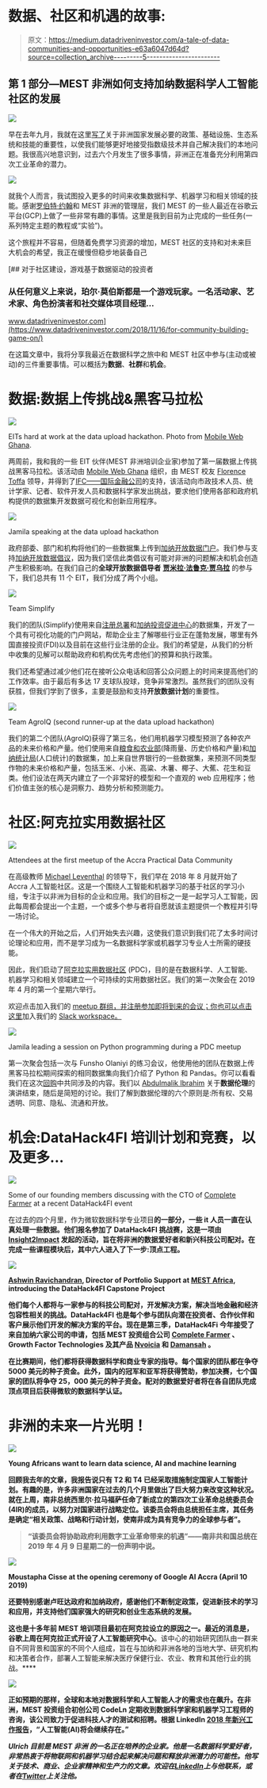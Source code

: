 # 数据、社区和机遇的故事:

> 原文：<https://medium.datadriveninvestor.com/a-tale-of-data-communities-and-opportunities-e63a6047d64d?source=collection_archive---------5----------------------->

## 第 1 部分—MEST 非洲如何支持加纳数据科学人工智能社区的发展

![](img/d6b735b1350ed7b3ec154e8fdaddbd10.png)

早在去年九月，我就在这里[写了](https://medium.com/@MESTAfrica/can-african-economies-compete-in-the-global-data-and-ai-race-a163e7a299a8)关于非洲国家发展必要的政策、基础设施、生态系统和技能的重要性，以使我们能够更好地接受指数级技术并自己解决我们的本地问题。我很高兴地意识到，过去六个月发生了很多事情，非洲正在准备充分利用第四次工业革命的潜力。

![](img/279f7a3988b4c589674bfb7fe876bb19.png)

就我个人而言，我试图投入更多的时间来收集数据科学、机器学习和相关领域的技能。感谢[罗伯特·约翰](https://twitter.com/robert_thas)和 MEST 非洲的管理层，我们 MEST 的一些人最近在谷歌云平台(GCP)上做了一些非常有趣的事情。这里是我到目前为止完成的一些任务(一系列特定主题的教程或“实验”)。

这个旅程并不容易，但随着免费学习资源的增加，MEST 社区的支持和对未来巨大机会的希望，我正在缓慢但稳步地装备自己

[](https://www.datadriveninvestor.com/2018/11/16/for-community-building-game-on/) [## 对于社区建设，游戏基于数据驱动的投资者

### 从任何意义上来说，珀尔·莫伯斯都是一个游戏玩家。一名活动家、艺术家、角色扮演者和社交媒体项目经理…

www.datadriveninvestor.com](https://www.datadriveninvestor.com/2018/11/16/for-community-building-game-on/) 

在这篇文章中，我将分享我最近在数据科学之旅中和 MEST 社区中参与(主动或被动)的三件重要事情。可以概括为**数据**、**社群**和**机会**。

# 数据:数据上传挑战&黑客马拉松

![](img/683f4f9a41802cc0185102ec82d62db3.png)

EITs hard at work at the data upload hackathon. Photo from [Mobile Web Ghana](https://twitter.com/MobileWebGhana).

两周前，我和我的一些 EIT 伙伴(MEST 非洲培训企业家)参加了第一届数据上传挑战黑客马拉松。该活动由 [Mobile Web Ghana](https://www.linkedin.com/company/1599383/) 组织，由 MEST 校友 [Florence Toffa](https://www.linkedin.com/in/florencetoffa/) 领导，并得到了[IFC——国际金融公司](https://www.linkedin.com/company/4783/)的支持，该活动向市政技术人员、统计学家、记者、软件开发人员和数据科学家发出挑战，要求他们使用各部和政府机构提供的数据集开发数据可视化和创新应用程序。

![](img/432508756e564676bcea15580a7e23ef.png)

Jamila speaking at the data upload hackathon

政府部委、部门和机构将他们的一些数据集上传到[加纳开放数据门户](https://data.gov.gh/)。我们参与支持[加纳开放数据倡议](https://data.gov.gh/)，因为我们坚信此类倡议有可能对非洲的问题解决和机会创造产生积极影响。在我们自己的**全球开放数据倡导者** [**贾米拉·法鲁克·贾乌拉**](https://medium.com/u/f7afa97cb22a) 的参与下，我们总共有 11 个 EIT，我们分成了两个小组。

![](img/c0151e4322d22371754eaa9d44e91ac9.png)

Team Simplify

我们的团队(Simplify)使用来自[注册总署](http://rgd.gov.gh/)和[加纳投资促进中心](http://www.gipcghana.com/)的数据集，开发了一个具有可视化功能的门户网站，帮助企业主了解哪些行业正在蓬勃发展，哪里有外国直接投资(FDI)以及目前在这些行业注册的企业。我们的希望是，从我们的分析中收集的见解可以帮助政府和机构优先考虑他们的预算和执行政策。

我们还希望通过减少他们花在接听公众电话和回答公众问题上的时间来提高他们的工作效率。由于最后有多达 17 支球队投球，竞争非常激烈。虽然我们的团队没有获胜，但我们学到了很多，主要是鼓励和支持**开放数据计划**的重要性。

![](img/343fc8d89f8b14816543f89855b63e85.png)

Team AgroIQ (second runner-up at the data upload hackathon)

我们的第二个团队(AgroIQ)获得了第三名，他们用机器学习模型预测了各种农产品的未来价格和产量。他们使用来自[粮食和农业部](http://mofa.gov.gh/site/)(降雨量、历史价格和产量)和[加纳统计局](http://www.statsghana.gov.gh/)(人口统计)的数据集，加上来自世界银行的一些数据集，来预测不同类型作物的未来价格和产量，包括玉米、小米、高粱、木薯、椰子、大蕉、花生和豆类。他们设法在两天内建立了一个非常好的模型和一个直观的 web 应用程序；他们价值主张的核心是洞察力、趋势分析和预测能力。

# 社区:阿克拉实用数据社区

![](img/add4f63aa9b21bf32054a15836e7210b.png)

Attendees at the first meetup of the Accra Practical Data Community

在高级教师 [Michael Leventhal](https://medium.com/u/a021b30f6db7) 的领导下，我们早在 2018 年 8 月就开始了 Accra 人工智能社区。这是一个围绕人工智能和机器学习的基于社区的学习小组，专注于以非洲为目标的企业和应用。我们的目标之一是一起学习人工智能，因此每周都会提出一个主题，一个或多个参与者将自愿就该主题提供一个教程并引导一场讨论。

在一个伟大的开始之后，人们开始失去兴趣，这使我们意识到我们花了太多时间讨论理论和应用，而不是学习成为一名数据科学家或机器学习专业人士所需的硬技能。

因此，我们启动了[阿克拉实用数据社区](https://www.meetup.com/Accra-Practical-Data-Community/) (PDC)，目的是在数据科学、人工智能、机器学习和相关领域建立一个可持续的实用数据社区。我们的第一次聚会在 2019 年 4 月的第一个星期六举行。

欢迎点击加入我们的 [meetup 群组，并注册参加即将到来的会议；你也可以点击这里](https://www.meetup.com/Accra-Practical-Data-Community/)加入我们的 [Slack workspace。](http://bit.ly/PDCslack)

![](img/0b310720ab280d1b81fcc27e2f39b98e.png)

Jamila leading a session on Python programming during a PDC meetup

第一次聚会包括一次与 Funsho Olaniyi 的练习会议，他使用他的团队在数据上传黑客马拉松期间探索的相同数据集向我们介绍了 Python 和 Pandas。你可以看看我们在这次[回购](https://github.com/funsholaniyi/PCD-week-1)中共同涉及的内容。我们以 [Abdulmalik Ibrahim](https://medium.com/u/6796cf7a600d) 关于**数据伦理**的演讲结束，随后是简短的讨论。我们了解到数据伦理的六个原则是:所有权、交易透明、同意、隐私、流通和开放。

# 机会:DataHack4FI 培训计划和竞赛，以及更多…

![](img/8b2fb94603c74ad6dad30a6154ebdf3a.png)

Some of our founding members discussing with the CTO of [Complete Farmer](https://twitter.com/CompleteFarmer) at a recent DataHack4FI event

在过去的四个月里，作为微软数据科学专业项目[](http://www.datahack4fi.org/index.php#completed)**的一部分，一些 it 人员一直在认真处理一些数据。他们报名参加了 **DataHack4FI 挑战赛**，这是一项由 [Insight2Impact](https://twitter.com/i2ifacility) 发起的活动，旨在将非洲的数据爱好者和新兴科技公司配对。在完成一些课程模块后，其中六人进入了下一步:顶点工程。**

**![](img/3a42da90d58dea2f598d358860b1bb71.png)**

**[Ashwin Ravichandran](https://www.linkedin.com/in/ashwinravi107/), Director of Portfolio Support at [MEST Africa](https://medium.com/u/40e1b00c8de6?source=post_page-----e63a6047d64d--------------------------------), introducing the DataHack4FI Capstone Project**

**他们每个人都将与一家参与的科技公司配对，开发解决方案，解决当地金融和经济包容性相关的挑战。DataHack4FI 也是每个参与团队向潜在投资者、合作伙伴和客户展示他们开发的解决方案的平台。现在是第三季，DataHack4Fi 今年接受了来自加纳六家公司的申请，包括 MEST 投资组合公司 [Complete Farmer](https://twitter.com/CompleteFarmer) 、Growth Factor Technologies 及其产品 [Nvoicia](https://twitter.com/Nvoicia) 和 [Damansah](https://twitter.com/damansahft) 。**

**在比赛期间，他们都将获得数据科学和商业专家的指导。每个国家的团队都在争夺 5000 美元的种子资金。此外，国内的冠军和亚军将获得赞助，参加决赛，七个国家的团队将争夺 25，000 美元的种子资金。配对的数据爱好者将在各自团队完成顶点项目后获得微软的数据科学认证。**

# **非洲的未来一片光明！**

**![](img/b321bddc5aa7043af7097948a5530d39.png)**

**Young Africans want to learn data science, AI and machine learning**

**回顾我去年的文章，我报告说只有 T2 和 T4 已经采取措施制定国家人工智能计划。有趣的是，许多非洲国家在过去的几个月里做出了巨大努力来改变这种状况。就在上周，南非总统西里尔·拉马福萨任命了新成立的第四次工业革命总统委员会(4IR)的成员，以努力对国家进行战略定位。该委员会将由总统担任主席，其任务是确定“**相关政策、战略和行动计划，使南非成为具有竞争力的全球参与者**”。**

> **“该委员会将协助政府利用数字工业革命带来的机遇”——南非共和国总统在 2019 年 4 月 9 日星期二的一份声明中说。**

**![](img/c9bcd070b4039d560701de8c81704638.png)**

**Moustapha Cisse at the opening ceremony of Google AI Accra (April 10 2019)**

**还要特别感谢卢旺达政府和加纳政府，感谢他们不断制定政策，促进新技术的学习和应用，并支持他们国家强大的研究和创业生态系统的发展。**

**这也是十多年前 MEST 培训项目最初在阿克拉设立的原因之一。最近的消息是，谷歌上周在阿克拉正式开设了人工智能研究中心[](https://technovagh.com/2019/04/11/google-officially-opens-its-ai-research-centre-in-accra/amp/)**。该中心的初始研究团队由一群来自不同背景和国家的不同个人组成，旨在与加纳和非洲各地的当地大学、研究机构和决策者合作，部署人工智能来解决医疗保健行业、农业、教育和其他行业的挑战。****

****![](img/0b1a47c7b922b8b7135d37619c53cce2.png)****

****正如预期的那样，全球和本地对数据科学和人工智能人才的需求也在飙升。在非洲，MEST 投资组合初创公司 CodeLn 定期收到数据科学家和机器学习工程师的咨询，该公司致力于促进科技人才的测试和招聘。根据 LinkedIn [2018 年新兴工作报告](https://economicgraph.linkedin.com/research/linkedin-2018-emerging-jobs-report)，“**人工智能(AI)将会继续存在。”******

*****Ulrich 目前是 MEST 非洲* *的一名正在培养的企业家。他是一名数据科学爱好者，非常热衷于将物联网和机器学习结合起来解决问题和释放非洲潜力的可能性。他写关于技术、商业、企业家精神和生产力的文章。欢迎在*[*LinkedIn*](https://www.linkedin.com/in/ulrichmabou/)*上与他联系，或者在*[*Twitter*](https://twitter.com/joel_mabou)*上关注他。*****